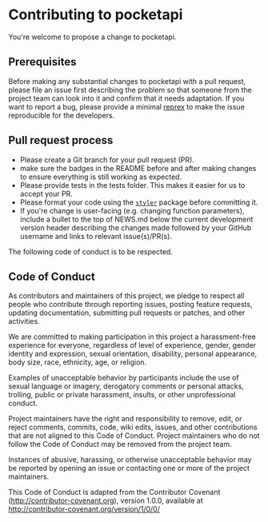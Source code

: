 # Contributing to pocketapi

You're welcome to propose a change to pocketapi.

## Prerequisites
Before making any substantial changes to pocketapi with a pull request, please file an issue first describing the problem so that someone from the project team can look into it and confirm that it needs adaptation. 
If you want to report a bug, please provide a minimal [reprex](https://www.tidyverse.org/help/) to make the issue reproducible for the developers.

## Pull request process
- Please create a Git branch for your pull request (PR).
- make sure the badges in the README before and after making changes to ensure everything is still working as expected.
- Please provide tests in the tests folder. This makes it easier for us to accept your PR.
- Please format your code using the [`styler`](https://styler.r-lib.org/) package before committing it. 
- If you're change is user-facing (e.g. changing function parameters), include a bullet to the top of NEWS.md below the current development version header describing the changes made followed by your GitHub username and links to relevant issue(s)/PR(s).

The following code of conduct is to be respected. 

## Code of Conduct

As contributors and maintainers of this project, we pledge to respect all people who 
contribute through reporting issues, posting feature requests, updating documentation,
submitting pull requests or patches, and other activities.

We are committed to making participation in this project a harassment-free experience for
everyone, regardless of level of experience, gender, gender identity and expression,
sexual orientation, disability, personal appearance, body size, race, ethnicity, age, or religion.

Examples of unacceptable behavior by participants include the use of sexual language or
imagery, derogatory comments or personal attacks, trolling, public or private harassment,
insults, or other unprofessional conduct.

Project maintainers have the right and responsibility to remove, edit, or reject comments,
commits, code, wiki edits, issues, and other contributions that are not aligned to this 
Code of Conduct. Project maintainers who do not follow the Code of Conduct may be removed 
from the project team.

Instances of abusive, harassing, or otherwise unacceptable behavior may be reported by 
opening an issue or contacting one or more of the project maintainers.

This Code of Conduct is adapted from the Contributor Covenant 
(http://contributor-covenant.org), version 1.0.0, available at 
http://contributor-covenant.org/version/1/0/0/
